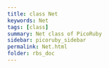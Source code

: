 ```yaml
---
title: class Net
keywords: Net
tags: [class]
summary: Net class of PicoRuby
sidebar: picoruby_sidebar
permalink: Net.html
folder: rbs_doc
---
```


